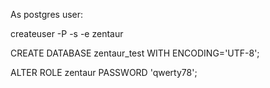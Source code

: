 

As postgres user:

createuser -P -s -e zentaur

CREATE DATABASE zentaur_test WITH ENCODING='UTF-8';

ALTER ROLE zentaur PASSWORD 'qwerty78';


